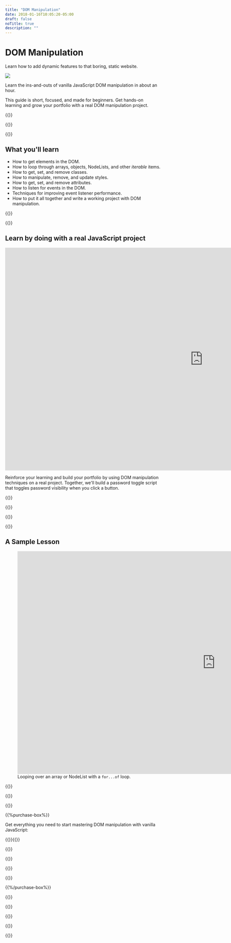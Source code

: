 ```yaml
---
title: "DOM Manipulation"
date: 2018-01-16T10:05:20-05:00
draft: false
noTitle: true
description: ""
---
```


<h1 class="no-padding-top no-margin-bottom h5 text-sans">DOM Manipulation</h1>
<p><span class="text-xlarge text-serif">Learn how to add dynamic features to that boring, static website.</span></p>

<img class="img-center img-hero" src="/img/guides/dom-manipulation.png">

<span class="text-large">Learn the ins-and-outs of vanilla JavaScript DOM manipulation in about an hour.</span>

This guide is short, focused, and made for beginners. Get hands-on learning and grow your portfolio with a real DOM manipulation project.

{{<cta for="guide">}}

<div class="padding-bottom-small">{{<pricing-link>}}</div>

{{<guide-used-by>}}

## What you'll learn

- How to get elements in the DOM.
- How to loop through arrays, objects, NodeLists, and other _iterable_ items.
- How to get, set, and remove classes.
- How to manipulate, remove, and update styles.
- How to get, set, and remove attributes.
- How to listen for events in the DOM.
- Techniques for improving event listener performance.
- How to put it all together and write a working project with DOM manipulation.

{{<guide-formats>}}

{{<testimonial-group group="learn">}}

## Learn by doing with a real JavaScript project

<div class="fluid-vids"><iframe src="https://player.vimeo.com/video/537327783?badge=0&amp;autopause=0&amp;loop=1&amp;player_id=0&amp;app_id=58479" width="1280" height="720" frameborder="0" allow="autoplay; fullscreen; picture-in-picture" allowfullscreen></iframe></div>

Reinforce your learning and build your portfolio by using DOM manipulation techniques on a real project. Together, we'll build a password toggle script that toggles password visibility when you click a button.

{{<bonuses>}}

{{<pricing-link>}}

{{<testimonial-group group="slack">}}

{{<guide-skills>}}

## A Sample Lesson

<figure>
	<div class="fluid-vids no-margin-bottom"><iframe src="https://player.vimeo.com/video/522570894?badge=0&amp;autopause=0&amp;player_id=0&amp;app_id=58479" width="1280" height="720" frameborder="0" allow="autoplay; fullscreen; picture-in-picture" allowfullscreen></iframe></div>
	<figcaption>Looping over an array or NodeList with a <code>for...of</code> loop.</figcaption>
</figure>

{{<sample>}}

{{<guide-money-back>}}

{{<guide-about-me>}}

{{%purchase-box%}}

Get everything you need to start mastering DOM manipulation with vanilla JavaScript:

{{<purchase-summary>}}{{</purchase-summary>}}

{{<cta for="guide-buy">}}

{{<purchase-link product="domManipulation">}}

{{<purchase-upsell upsell="beginner">}}

{{<sales-numbers>}}

{{%/purchase-box%}}

{{<testimonial-group group="purchase">}}

{{<guide-faq>}}

{{<pricing-link>}}

{{<testimonial-group group="faq">}}

{{<not-ready-yet>}}